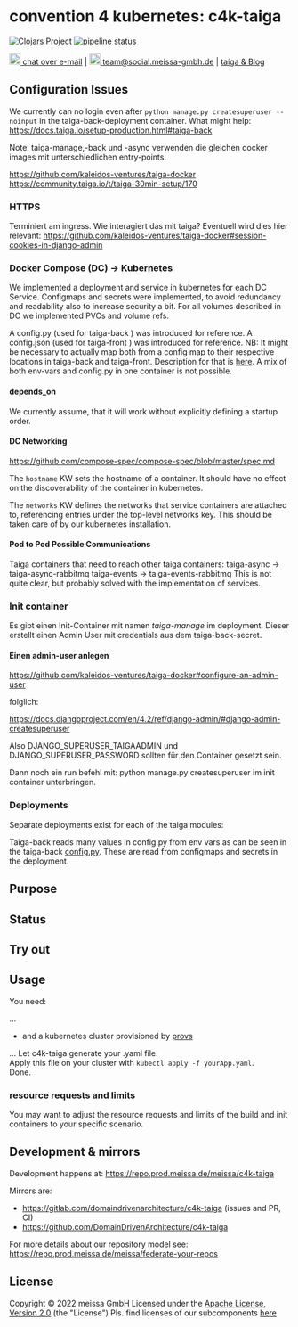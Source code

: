 # convention 4 kubernetes: c4k-taiga

[![Clojars Project](https://img.shields.io/clojars/v/org.domaindrivenarchitecture/c4k-taiga.svg)](https://clojars.org/org.domaindrivenarchitecture/c4k-taiga) [![pipeline status](https://gitlab.com/domaindrivenarchitecture/c4k-taiga/badges/master/pipeline.svg)](https://gitlab.com/domaindrivenarchitecture/c4k-taiga/-/commits/main) 

[<img src="https://domaindrivenarchitecture.org/img/delta-chat.svg" width=20 alt="DeltaChat"> chat over e-mail](mailto:buero@meissa-gmbh.de?subject=community-chat) | [<img src="https://meissa-gmbh.de/img/community/Mastodon_Logotype.svg" width=20 alt="team@social.meissa-gmbh.de"> team@social.meissa-gmbh.de](https://social.meissa-gmbh.de/@team) | [taiga & Blog](https://domaindrivenarchitecture.org)

## Configuration Issues

We currently can no login even after `python manage.py createsuperuser --noinput` in the taiga-back-deployment container. What might help: https://docs.taiga.io/setup-production.html#taiga-back

Note: taiga-manage,-back und -async verwenden die gleichen docker images mit unterschiedlichen entry-points.

https://github.com/kaleidos-ventures/taiga-docker
https://community.taiga.io/t/taiga-30min-setup/170

### HTTPS

Terminiert am ingress. Wie interagiert das mit taiga?
Eventuell wird dies hier relevant:
https://github.com/kaleidos-ventures/taiga-docker#session-cookies-in-django-admin

### Docker Compose (DC) -> Kubernetes

We implemented a deployment and service in kubernetes for each DC Service.
Configmaps and secrets were implemented, to avoid redundancy and readability also to increase security a bit.
For all volumes described in DC we implemented PVCs and volume refs.

A config.py (used for taiga-back ) was introduced for reference.
A config.json (used for taiga-front ) was introduced for reference.
NB: It might be necessary to actually map both from a config map to their respective locations in taiga-back and taiga-front. Description for that is [here](https://docs.taiga.io/setup-production.html).
A mix of both env-vars and config.py in one container is not possible.

#### depends_on

We currently assume, that it will work without explicitly defining a startup order.

#### DC Networking

https://github.com/compose-spec/compose-spec/blob/master/spec.md

The `hostname` KW sets the hostname of a container.
It should have no effect on the discoverability of the container in kubernetes.

The `networks` KW defines the networks that service containers are attached to, referencing entries under the top-level networks key.
This should be taken care of by our kubernetes installation.

#### Pod to Pod Possible Communications

Taiga containers that need to reach other taiga containers:
taiga-async -> taiga-async-rabbitmq
taiga-events -> taiga-events-rabbitmq
This is not quite clear, but probably solved with the implementation of services.

### Init container

Es gibt einen Init-Container mit namen *taiga-manage* im deployment.
Dieser erstellt einen Admin User mit credentials aus dem taiga-back-secret.

#### Einen admin-user anlegen

https://github.com/kaleidos-ventures/taiga-docker#configure-an-admin-user

folglich:  

https://docs.djangoproject.com/en/4.2/ref/django-admin/#django-admin-createsuperuser

Also DJANGO_SUPERUSER_TAIGAADMIN und DJANGO_SUPERUSER_PASSWORD
sollten für den Container gesetzt sein.

Dann noch ein run befehl mit: python manage.py createsuperuser im init container unterbringen.

### Deployments

Separate deployments exist for each of the taiga modules:

Taiga-back reads many values in config.py from env vars as can be seen in the taiga-back [config.py](
https://github.com/kaleidos-ventures/taiga-back/blob/main/docker/config.py). These are read from configmaps and secrets in the deployment.

## Purpose

## Status

## Try out


## Usage

You need:

...

* and a kubernetes cluster provisioned by [provs]

...
Let c4k-taiga generate your .yaml file.  
Apply this file on your cluster with `kubectl apply -f yourApp.yaml`.  
Done.

### resource requests and limits

You may want to adjust the resource requests and limits of the build and init containers to your specific scenario.

## Development & mirrors

Development happens at: https://repo.prod.meissa.de/meissa/c4k-taiga

Mirrors are:

* https://gitlab.com/domaindrivenarchitecture/c4k-taiga (issues and PR, CI)
* https://github.com/DomainDrivenArchitecture/c4k-taiga

For more details about our repository model see: https://repo.prod.meissa.de/meissa/federate-your-repos

## License

Copyright © 2022 meissa GmbH
Licensed under the [Apache License, Version 2.0](LICENSE) (the "License")
Pls. find licenses of our subcomponents [here](doc/SUBCOMPONENT_LICENSE)

[provs]: https://gitlab.com/domaindrivenarchitecture/provs/
